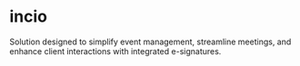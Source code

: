# incio
Solution designed to simplify event management, streamline meetings, and enhance client interactions with integrated e-signatures. 
